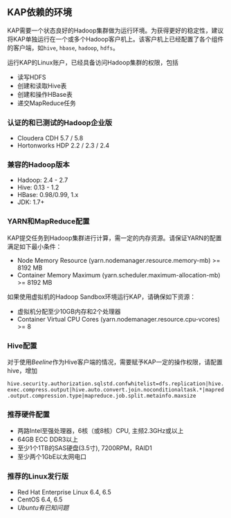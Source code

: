 ## KAP依赖的环境

KAP需要一个状态良好的Hadoop集群做为运行环境。为获得更好的稳定性，建议将KAP单独运行在一个或多个Hadoop客户机上。该客户机上已经配置了各个组件的客户端，如`hive`, `hbase`, `hadoop`, `hdfs`。

运行KAP的Linux账户，已经具备访问Hadoop集群的权限，包括
* 读写HDFS
* 创建和读取Hive表
* 创建和操作HBase表
* 递交MapReduce任务

### 认证的和已测试的Hadoop企业版
* Cloudera CDH 5.7 / 5.8
* Hortonworks HDP 2.2 / 2.3 / 2.4 


### 兼容的Hadoop版本
* Hadoop: 2.4 - 2.7
* Hive: 0.13 - 1.2
* HBase: 0.98/0.99, 1.x
* JDK: 1.7+

### YARN和MapReduce配置
KAP提交任务到Hadoop集群进行计算，需一定的内存资源。请保证YARN的配置满足如下最小条件：

- Node Memory Resource (yarn.nodemanager.resource.memory-mb) >= 8192 MB
- Container Memory Maximum (yarn.scheduler.maximum-allocation-mb) >= 8192 MB

如果使用虚拟机的Hadoop Sandbox环境运行KAP，请确保如下资源：

- 虚拟机分配至少10GB内存和2个处理器
- Container Virtual CPU Cores (yarn.nodemanager.resource.cpu-vcores) >= 8

### Hive配置

对于使用*Beeline*作为Hive客户端的情况，需要赋予KAP一定的操作权限，请配置hive，增加

```hive.security.authorization.sqlstd.confwhitelist=dfs.replication|hive.exec.compress.output|hive.auto.convert.join.noconditionaltask.*|mapred.output.compression.type|mapreduce.job.split.metainfo.maxsize```

### 推荐硬件配置

- 两路Intel至强处理器，6核（或8核）CPU, 主频2.3GHz或以上
- 64GB ECC DDR3以上
- 至少1个1TB的SAS硬盘(3.5寸), 7200RPM，RAID1
- 至少两个1GbE以太网电口

### 推荐的Linux发行版
* Red Hat Enterprise Linux 6.4, 6.5
* CentOS 6.4, 6.5
* *Ubuntu有已知问题*
